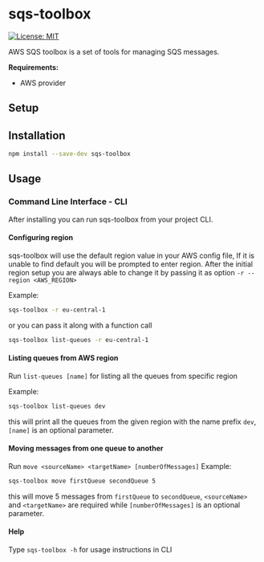 # sqs-toolbox

[![License: MIT](https://img.shields.io/badge/License-MIT-yellow.svg)](https://opensource.org/licenses/MIT)

AWS SQS toolbox is a set of tools for managing SQS messages.

**Requirements:**

- AWS provider

## Setup

## Installation

```sh
npm install --save-dev sqs-toolbox
```

## Usage

### Command Line Interface - CLI

After installing you can run sqs-toolbox from your project CLI.

#### Configuring region

sqs-toolbox will use the default region value in your AWS config file,
If it is unable to find default you will be prompted to enter region.
After the initial region setup you are always able to change it by passing it as option `-r --region <AWS_REGION>`

Example:

```sh
sqs-toolbox -r eu-central-1
```

or you can pass it along with a function call

```sh
sqs-toolbox list-queues -r eu-central-1
```

#### Listing queues from AWS region

Run `list-queues [name]` for listing all the queues from specific region

Example:

```sh
sqs-toolbox list-queues dev
```

this will print all the queues from the given region with the name prefix `dev`, `[name]` is an optional parameter.

#### Moving messages from one queue to another

Run `move <sourceName> <targetName> [numberOfMessages]`
Example:

```sh
sqs-toolbox move firstQueue secondQueue 5
```

this will move 5 messages from `firstQueue` to `secondQueue`, `<sourceName>` and `<targetName>` are required while `[numberOfMessages]` is an optional parameter.

#### Help

Type `sqs-toolbox -h` for usage instructions in CLI

